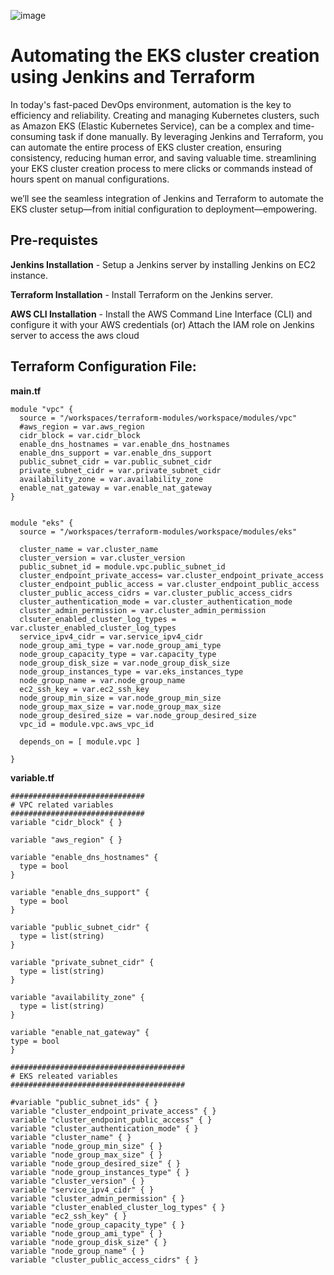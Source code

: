 ![image](https://github.com/user-attachments/assets/10a22226-d628-4236-bc18-f5daec7459f5)
<h1> Automating the EKS cluster creation using Jenkins and Terraform</h1>

In today's fast-paced DevOps environment, automation is the key to efficiency and reliability. Creating and managing Kubernetes clusters, such as Amazon EKS (Elastic Kubernetes Service), can be a complex and time-consuming task if done manually. By leveraging Jenkins and Terraform, you can automate the entire process of EKS cluster creation, ensuring consistency, reducing human error, and saving valuable time. streamlining your EKS cluster creation process to mere clicks or commands instead of hours spent on manual configurations.

we’ll see the seamless integration of Jenkins and Terraform to automate the EKS cluster setup—from initial configuration to deployment—empowering.

<h2>Pre-requistes</h2>

**Jenkins Installation** -  Setup a Jenkins server by installing Jenkins on EC2 instance.  

**Terraform Installation** - Install Terraform on the Jenkins server.

**AWS CLI Installation** - Install the AWS Command Line Interface (CLI) and configure it with your AWS credentials (or) Attach the IAM role on Jenkins server to access the aws cloud

## Terraform Configuration File:

**main.tf**
```hcl
module "vpc" {
  source = "/workspaces/terraform-modules/workspace/modules/vpc"
  #aws_region = var.aws_region
  cidr_block = var.cidr_block
  enable_dns_hostnames = var.enable_dns_hostnames
  enable_dns_support = var.enable_dns_support
  public_subnet_cidr = var.public_subnet_cidr
  private_subnet_cidr = var.private_subnet_cidr
  availability_zone = var.availability_zone 
  enable_nat_gateway = var.enable_nat_gateway
}


module "eks" {
  source = "/workspaces/terraform-modules/workspace/modules/eks"
  
  cluster_name = var.cluster_name
  cluster_version = var.cluster_version
  public_subnet_id = module.vpc.public_subnet_id
  cluster_endpoint_private_access= var.cluster_endpoint_private_access
  cluster_endpoint_public_access = var.cluster_endpoint_public_access
  cluster_public_access_cidrs = var.cluster_public_access_cidrs
  cluster_authentication_mode = var.cluster_authentication_mode
  cluster_admin_permission = var.cluster_admin_permission
  clsuter_enabled_cluster_log_types = var.cluster_enabled_cluster_log_types
  service_ipv4_cidr = var.service_ipv4_cidr
  node_group_ami_type = var.node_group_ami_type
  node_group_capacity_type = var.capacity_type
  node_group_disk_size = var.node_group_disk_size
  node_group_instances_type = var.eks_instances_type
  node_group_name = var.node_group_name
  ec2_ssh_key = var.ec2_ssh_key
  node_group_min_size = var.node_group_min_size
  node_group_max_size = var.node_group_max_size
  node_group_desired_size = var.node_group_desired_size
  vpc_id = module.vpc.aws_vpc_id

  depends_on = [ module.vpc ]

}
```

**variable.tf**
```hcl
##############################
# VPC related variables
##############################
variable "cidr_block" { }

variable "aws_region" { }

variable "enable_dns_hostnames" {
  type = bool
}

variable "enable_dns_support" {
  type = bool
}

variable "public_subnet_cidr" {
  type = list(string)
}

variable "private_subnet_cidr" {
  type = list(string)
}

variable "availability_zone" {
  type = list(string)
}

variable "enable_nat_gateway" {
type = bool
}

#######################################
# EKS releated variables
#######################################

#variable "public_subnet_ids" { }
variable "cluster_endpoint_private_access" { }
variable "cluster_endpoint_public_access" { }
variable "cluster_authentication_mode" { }
variable "cluster_name" { }
variable "node_group_min_size" { }
variable "node_group_max_size" { }
variable "node_group_desired_size" { }
variable "node_group_instances_type" { }
variable "cluster_version" { }
variable "service_ipv4_cidr" { }
variable "cluster_admin_permission" { }
variable "cluster_enabled_cluster_log_types" { }
variable "ec2_ssh_key" { }
variable "node_group_capacity_type" { }
variable "node_group_ami_type" { }
variable "node_group_disk_size" { } 
variable "node_group_name" { }
variable "cluster_public_access_cidrs" { }
```


